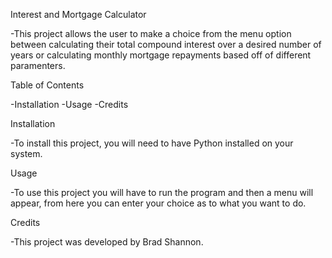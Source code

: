 Interest and Mortgage Calculator

-This project allows the user to make a choice from the menu option between calculating their total compound interest over a desired number of years or calculating monthly mortgage repayments based off of different paramenters.

Table of Contents

-Installation -Usage -Credits

Installation

-To install this project, you will need to have Python installed on your system.

Usage

-To use this project you will have to run the program and then a menu will appear, from here you can enter your choice as to what you want to do.

Credits

-This project was developed by Brad Shannon.
